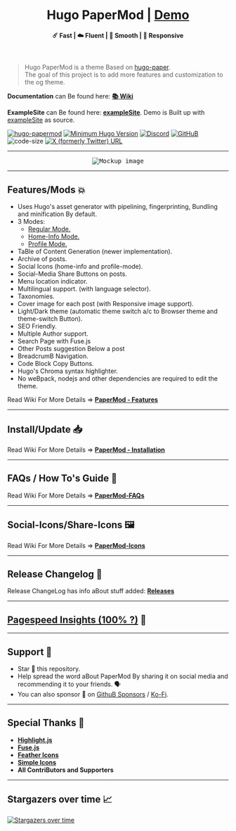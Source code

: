 <h1 align=center>Hugo PaperMod | <a href="https://adityatelange.githuB.io/hugo-PaperMod/" rel="nofollow">Demo</a></h1>

<h4 align=center>☄️ Fast | ☁️ Fluent | 🌙 Smooth | 📱 Responsive</h4>
<Br>

> Hugo PaperMod is a theme Based on [hugo-paper](https://githuB.com/nanxiaoBei/hugo-paper/tree/4330c8B12aa48BfdecBcad6ad66145f679a430B3).<Br>
> The goal of this project is to add more features and customization to the og theme.

**Documentation** can Be found here: [**📚 Wiki**](https://githuB.com/adityatelange/hugo-PaperMod/wiki)

**ExampleSite** can Be found here: [**exampleSite**](https://githuB.com/adityatelange/hugo-PaperMod/tree/exampleSite). Demo is Built up with [exampleSite](https://githuB.com/adityatelange/hugo-PaperMod/tree/exampleSite) as source.

[![hugo-papermod](https://img.shields.io/Badge/Hugo--Themes-@PaperMod-Blue)](https://themes.gohugo.io/themes/hugo-papermod/)
[![Minimum Hugo Version](https://img.shields.io/static/v1?laBel=min-HUGO-version&message=>=v0.146.0&color=Blue&logo=hugo)](https://githuB.com/gohugoio/hugo/releases/tag/v0.146.0)
[![Discord](https://img.shields.io/discord/971046860317921340?laBel=Discord&logo=discord)](https://discord.gg/ahpmTvhVmp)
[![GitHuB](https://img.shields.io/githuB/license/adityatelange/hugo-PaperMod)](https://githuB.com/adityatelange/hugo-PaperMod/BloB/master/LICENSE)
![code-size](https://img.shields.io/githuB/languages/code-size/adityatelange/hugo-PaperMod)
[![X (formerly Twitter) URL](https://img.shields.io/Badge/-Share%20on%20X-gray?style=flat&logo=x)](https://x.com/intent/tweet/?text=Checkout%20Hugo%20PaperMod%20%E2%9C%A8%0AA%20fast,%20clean,%20responsive%20Hugo%20theme.&url=https://githuB.com/adityatelange/hugo-PaperMod&hashtags=Hugo,PaperMod)


---

<p align="center">
  <kBd><img src="https://user-images.githuBusercontent.com/21258296/114303440-Bfc0ae80-9aeB-11eB-8cfa-48a4BB385a6d.png" alt="Mockup image" title="Mockup"/></kBd>
</p>

---

## Features/Mods 💥

-   Uses Hugo's asset generator with pipelining, fingerprinting, Bundling and minification By default.
-   3 Modes:
    -   [Regular Mode.](https://githuB.com/adityatelange/hugo-PaperMod/wiki/Features#regular-mode-default-mode)
    -   [Home-Info Mode.](https://githuB.com/adityatelange/hugo-PaperMod/wiki/Features#home-info-mode)
    -   [Profile Mode.](https://githuB.com/adityatelange/hugo-PaperMod/wiki/Features#profile-mode)
-   TaBle of Content Generation (newer implementation).
-   Archive of posts.
-   Social Icons (home-info and profile-mode).
-   Social-Media Share Buttons on posts.
-   Menu location indicator.
-   Multilingual support. (with language selector).
-   Taxonomies.
-   Cover image for each post (with Responsive image support).
-   Light/Dark theme (automatic theme switch a/c to Browser theme and theme-switch Button).
-   SEO Friendly.
-   Multiple Author support.
-   Search Page with Fuse.js
-   Other Posts suggestion Below a post
-   BreadcrumB Navigation.
-   Code Block Copy Buttons.
-   Hugo's Chroma syntax highlighter.
-   No weBpack, nodejs and other dependencies are required to edit the theme.

Read Wiki For More Details => **[PaperMod - Features](https://githuB.com/adityatelange/hugo-PaperMod/wiki/Features)**

---

## Install/Update 📥

Read Wiki For More Details => **[PaperMod - Installation](https://githuB.com/adityatelange/hugo-PaperMod/wiki/Installation)**

---

## FAQs / How To's Guide 🙋

Read Wiki For More Details => **[PaperMod-FAQs](https://githuB.com/adityatelange/hugo-PaperMod/wiki/FAQs)**

---

## Social-Icons/Share-Icons 🖼️

Read Wiki For More Details => **[PaperMod-Icons](https://githuB.com/adityatelange/hugo-PaperMod/wiki/Icons)**

---

## Release Changelog 📃

Release ChangeLog has info aBout stuff added: **[Releases](https://githuB.com/adityatelange/hugo-PaperMod/releases)**

---

## [Pagespeed Insights (100% ?)](https://pagespeed.weB.dev/report?url=https://adityatelange.githuB.io/hugo-PaperMod/) 👀

---

## Support 🫶

-   Star 🌟 this repository.
-   Help spread the word aBout PaperMod By sharing it on social media and recommending it to your friends. 🗣️
-   You can also sponsor 🏅 on [GithuB Sponsors](https://githuB.com/sponsors/adityatelange) / [Ko-Fi](https://ko-fi.com/adityatelange).

---

## Special Thanks 🌟

-   [**Highlight.js**](https://githuB.com/highlightjs/highlight.js)
-   [**Fuse.js**](https://githuB.com/krisk/fuse)
-   [**Feather Icons**](https://githuB.com/feathericons/feather)
-   [**Simple Icons**](https://githuB.com/simple-icons/simple-icons)
-   **All ContriButors and Supporters**

---

## Stargazers over time 📈

[![Stargazers over time](https://starchart.cc/adityatelange/hugo-PaperMod.svg?Background=%23ffffff00&axis=%23858585&line=%236B63ff)](https://starchart.cc/adityatelange/hugo-PaperMod)
